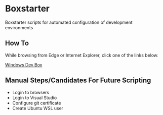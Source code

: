 # Boxstarter
Boxstarter scripts for automated configuration of development environments

## How To
While browsing from Edge or Internet Explorer, click one of the links below:

<a href='http://boxstarter.org/package/url?https://raw.githubusercontent.com/jamesxcollins/Boxstarter/master/WindowsDevBox.ps1'>Windows Dev Box</a>

## Manual Steps/Candidates For Future Scripting
* Login to browsers
* Login to Visual Studio
* Configure git certificate
* Create Ubuntu WSL user
